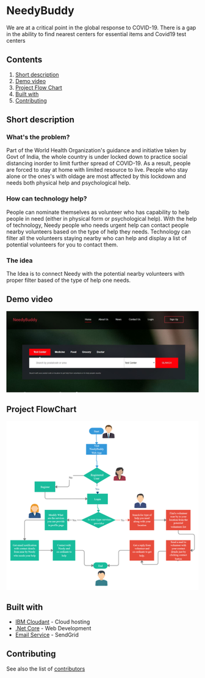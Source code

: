# NeedyBuddy

We are at a critical point in the global response to COVID-19. There is a gap in the ability to find nearest centers for essential items and Covid19 test centers

## Contents

1. [Short description](#short-description)
1. [Demo video](#demo-video)
1. [Project Flow Chart](#Project-FlowChart)
1. [Built with](#built-with)
1. [Contributing](#contributing)

## Short description

### What's the problem?

Part of the World Health Organization's guidance and initiative taken by Govt of India, the whole country is under locked down to practice social distancing inorder to limit further spread of COVID-19. As a result, people are forced to stay at home with limited resource to live. People who stay alone or the ones's with oldage are most affected by this lockdown and needs both physical help and psychological help.

### How can technology help?

People can nominate themselves as volunteer who has capability to help people in need (either in physical form or psychological help). With the help of technology, Needy people who needs urgent help can contact people nearby volunteers based on the type of help they needs. Technology can filter all the volunteers staying nearby who can help and display a list of potential volunteers for you to contact them.

### The idea

The Idea is to connect Needy with the potential nearby volunteers with proper filter based of the type of help one needs.

## Demo video

[![Watch the video](https://github.com/c2chack20/NeedyBuddyCodes/blob/master/NeedyBuddy-Home.jpg)](https://youtu.be/j44gclTPy4c)

## Project FlowChart

![Flow Chart](https://github.com/c2chack20/NeedyBuddyCodes/blob/master/NeedyBuddyFlowChart.png)

## Built with

* [IBM Cloudant](https://cloud.ibm.com/catalog?search=cloudant#search_results) - Cloud hosting
* [.Net Core](https://cloud.ibm.com/catalog?search=cloud%20functions#search_results) - Web Development
* [Email Service](https://sendgrid.com/) - SendGrid

## Contributing

See also the list of [contributors](https://github.com/c2chack20/NeedyBuddyCodes/graphs/contributors)

